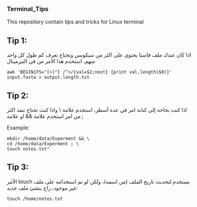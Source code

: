 ### Terminal_Tips
This repository contain tips and tricks for Linux terminal 

## Tip 1: 
  اذا كان عندك ملف فاستا يحتوي على اكثر من سيكونس وتحتاج تعرف كم طول كل واحد منهم، استخدم هذا الامر من في التيرمينال 

  ```
  awk 'BEGIN{FS="[>]"} /^>/{val=$2;next} {print val,length($0)}' input.fasta > output.length.txt
  ```

## Tip 2:
  اذا كنت بحاجة إلى كتابة امر في عدة أسطر، استخدم علامة \ واذا كنت تحتاج تنفذ اكثر من امر استخدم علامة && او علامة ;
 
  Example: 
  ```
  mkdir /home/data/Experment && \
  cd /home/data/Experment ; \
  touch notes.txt"
  ```

  
## Tip 3: 
  الأمر touch يستخدم لتحديث تاريخ الملف (من اسمه)، ولكن لو تم استخدامه على ملف غير موجود، راح ينشئ ملف جديد:
  ```
  touch /home/notes.txt
  ```
